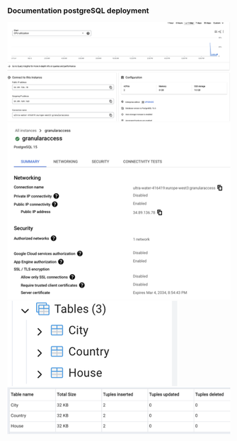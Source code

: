 
### Documentation postgreSQL deployment
![Alt text](image.png)
![Alt text](image-4.png)
![Alt text](image-2.png)
![Alt text](image-3.png)
